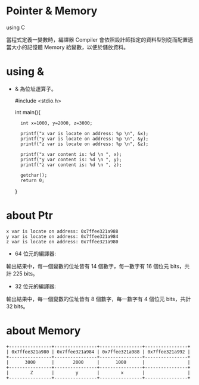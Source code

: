 # Pointer & Memory
using C

當程式定義一變數時，編譯器 Compiler 會依照設計師指定的資料型別從而配置適當大小的記憶體 Memory 給變數，以便於儲放資料。

# using &

* & 為位址運算子。

    #include <stdio.h>

    int main(){

        int x=1000, y=2000, z=3000;

        printf("x var is locate on address: %p \n", &x);
        printf("y var is locate on address: %p \n", &y);
        printf("z var is locate on address: %p \n", &z);

        printf("x var content is: %d \n ", x);
        printf("y var content is: %d \n ", y);
        printf("z var content is: %d \n ", z);

        getchar();
        return 0;

    }
    
# about Ptr

    x var is locate on address: 0x7ffee321a988 
    y var is locate on address: 0x7ffee321a984 
    z var is locate on address: 0x7ffee321a980
    

* 64 位元的編譯器:

輸出結果中，每一個變數的位址皆有 14 個數字，每一數字有 16 個位元 bits，共計 225 bits。

* 32 位元的編譯器:

輸出結果中，每一個變數的位址皆有 8 個數字，每一數字有 4 個位元 bits，共計 32 bits。

# about Memory

    +----------------+----------------+----------------+----------------+
    | 0x7ffee321a980 | 0x7ffee321a984 | 0x7ffee321a988 | 0x7ffee321a992 |
    +----------------+----------------+----------------+----------------+
    |      3000      |       2000     |      1000      |                |
    +----------------+----------------+----------------+----------------+
    |        Z       |        y       |        x       |                |
    +----------------+----------------+----------------+----------------+
    

